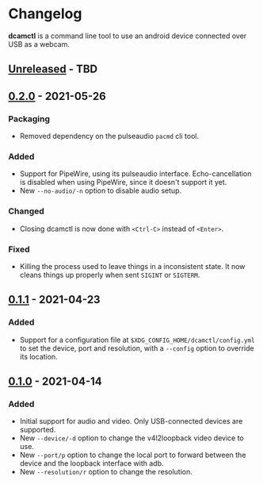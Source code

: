 # Changelog

**dcamctl** is a command line tool to use an android device connected over USB as a webcam.

<!-- next-header -->
## [Unreleased] - TBD


## [0.2.0] - 2021-05-26

### Packaging

* Removed dependency on the pulseaudio `pacmd` cli tool.

### Added

* Support for PipeWire, using its pulseaudio interface. Echo-cancellation is disabled when using PipeWire, since it doesn't support it yet.
* New `--no-audio/-n` option to disable audio setup.

### Changed

* Closing dcamctl is now done with `<Ctrl-C>` instead of `<Enter>`.

### Fixed

* Killing the process used to leave things in a inconsistent state. It now cleans things up properly when sent `SIGINT` or `SIGTERM`.

## [0.1.1] - 2021-04-23

### Added

* Support for a configuration file at `$XDG_CONFIG_HOME/dcamctl/config.yml` to set the device, port and resolution, with a `--config` option to override its location.

## [0.1.0] - 2021-04-14

### Added

* Initial support for audio and video. Only USB-connected devices are supported.
* New `--device/-d` option to change the v4l2loopback video device to use.
* New `--port/p` option to change the local port to forward between the device and the loopback interface with adb.
* New `--resolution/r` option to change the resolution.


<!-- next-url -->
[Unreleased]: https://github.com/gourlaysama/dcamctl/compare/v0.2.0...HEAD
[0.2.0]: https://github.com/gourlaysama/dcamctl/compare/v0.1.1...v0.2.0
[0.1.1]: https://github.com/gourlaysama/dcamctl/compare/v0.1.0...v0.1.1
[0.1.0]: https://github.com/gourlaysama/dcamctl/compare/a6e91ef...v0.1.0